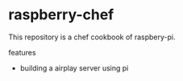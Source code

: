 raspberry-chef
==============

This repository is a chef cookbook of raspbery-pi.

features
- building a airplay server using pi


